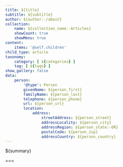 ```yaml
---
title: ${title}
subtitle: ${subtitle}
author: ${author:-/about}
collection:
    name: ${collection_name:-Articles}
    showCount: true
    showMenu: true
content:
    items: '@self.children'
child_type: article
taxonomy:
    category: [ ${categories} ]
    tag: [ ${tags} ]
show_gallery: false
data:
    person:
        '@type': Person
        givenName: ${person_first}
        familyName: ${person_last}
        telephone: ${person_phone}
        url: ${person_url} 
        location:
            address:
                streetAddress: ${person_street}
                addressLocality: ${person_city}
                addressRegion: ${person_state:-OR}
                postalCode: ${person_zip}
                addressCountry: ${person_country}
---
```


${summary}

===


